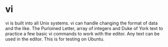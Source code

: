 # vi
vi is built into all Unix systems.
vi can handle changing the format of data and the like.
The Purloined Letter, array of integers and Duke of York text to practice a few basic vi commands to work with the editor.
Any text can be used in the editor. This is for testing on Ubuntu.

